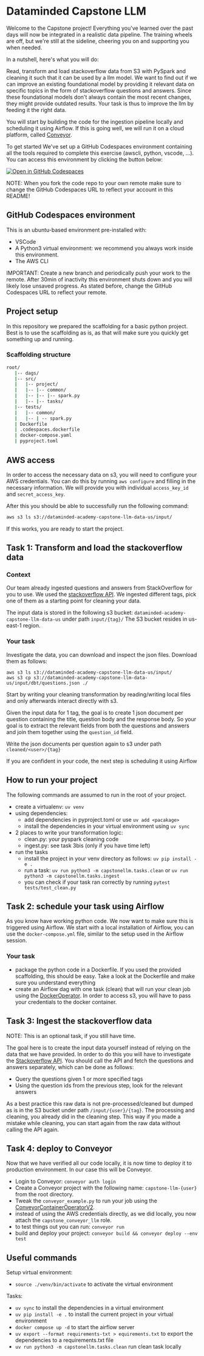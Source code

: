 # Dataminded Capstone LLM

Welcome to the Capstone project! Everything you've learned over the past days will now be integrated in a realistic data pipeline.
The training wheels are off, but we're still at the sideline, cheering you on and supporting you when needed.

In a nutshell, here's what you will do:

Read, transform and load stackoverflow data from S3 with PySpark and cleaning it such that it can be used by a llm model.
We want to find out if we can improve an existing foundational model by providing it relevant data on specific topics in the form of stackoverflow questions and answers.
Since these foundational models don't always contain the most recent changes, they might provide outdated results.
Your task is thus to improve the llm by feeding it the right data.

You will start by building the code for the ingestion pipeline locally and scheduling it using Airflow.
If this is going well, we will run it on a cloud platform, called [Conveyor](https://conveyordata.com/).

To get started We've set up a GitHub Codespaces environment containing all the tools required to complete this exercise (awscli, python, vscode, ...).
You can access this environment by clicking the button below:

[![Open in GitHub Codespaces](https://github.com/codespaces/badge.svg)](https://codespaces.new/datamindedacademy/capstone-llm)

NOTE: When you fork the code repo to your own remote make sure to change the GitHub Codespaces URL to reflect your account in this README!

## GitHub Codespaces environment

This is an ubuntu-based environment pre-installed with:

- VSCode
- A Python3 virtual environment: we recommend you always work inside this environment.
- The AWS CLI

IMPORTANT: Create a new branch and periodically push your work to the remote.
After 30min of inactivity this environment shuts down and you will likely lose unsaved progress.
As stated before, change the GitHub Codespaces URL to reflect your remote.

## Project setup

In this repository we prepared the scaffolding for a basic python project.
Best is to use the scaffolding as is, as that will make sure you quickly get something up and running.

### Scaffolding structure

```bash
root/
   |-- dags/
   |-- src/
   |   |-- project/
   |   |-- |-- common/
   |   |-- |-- |-- spark.py
   |   |-- |-- tasks/
   |-- tests/
   |   |-- common/
   |   |-- | -- spark.py
   | Dockerfile
   | .codespaces.dockerfile
   | docker-compose.yaml
   | pyproject.toml
```

## AWS access
In order to access the necessary data on s3, you will need to configure your AWS credentials.
You can do this by running `aws configure` and filling in the necessary information.
We will provide you with individual `access_key_id` and `secret_access_key`.

After this you should be able to successfully run the following command:
```bash
aws s3 ls s3://dataminded-academy-capstone-llm-data-us/input/
```

If this works, you are ready to start the project.

## Task 1: Transform and load the stackoverflow data

### Context

Our team already ingested questions and answers from StackOverflow for you to use.
We used the [stackoverflow API](https://api.stackexchange.com/docs).
We ingested different tags, pick one of them as a starting point for cleaning your data.

The input data is stored in the following s3 bucket: `dataminded-academy-capstone-llm-data-us` under path `input/{tag}/`
The S3 bucket resides in us-east-1 region.

### Your task

Investigate the data, you can download and inspect the json files. Download them as follows:

```
aws s3 ls s3://dataminded-academy-capstone-llm-data-us/input/
aws s3 cp s3://dataminded-academy-capstone-llm-data-us/input/dbt/questions.json ./
```

Start by writing your cleaning transformation by reading/writing local files and only afterwards interact directly with s3.

Given the input data for 1 tag, the goal is to create 1 json document per question containing the title, question body and the response body.
So your goal is to extract the relevant fields from both the questions and answers and join them together using the `question_id` field.

Write the json documents per question again to s3 under path `cleaned/<user>/{tag}`

If you are confident in your code, the next step is scheduling it using Airflow

## How to run your project

The following commands are assumed to run in the root of your project.

- create a virtualenv: `uv venv`
- using dependencies:
  - add dependencies in pyproject.toml or use `uv add <pacakage>`
  - install the dependencies in your virtual environment using `uv sync`
- 2 places to write your transformation logic:
  - clean.py: your pyspark cleaning code
  - ingest.py: see task 3bis (only if you have time left)
- run the tasks
  - install the project in your venv directory as follows: `uv pip install -e .`
  - run a task: `uv run python3 -m capstonellm.tasks.clean` or `uv run python3 -m capstonellm.tasks.ingest`
  - you can check if your task ran correctly by running `pytest tests/test_clean.py`


## Task 2: schedule your task using Airflow

As you know have working python code. We now want to make sure this is triggered using Airflow.
We start with a local installation of Airflow, you can use the `docker-compose.yml` file, similar to the setup used in the Airflow session.

### Your task

- package the python code in a Dockerfile. If you used the provided scaffolding, this should be easy. Take a look at the Dockerfile and make sure you understand everything
- create an Airflow dag with one task (clean) that will run your clean job using the [DockerOperator](https://airflow.apache.org/docs/apache-airflow/1.10.9/_api/airflow/operators/docker_operator/index.html).
  In order to access s3, you will have to pass your credentials to the docker container.

## Task 3: Ingest the stackoverflow data

NOTE: This is an optional task, if you still have time.

The goal here is to create the input data yourself instead of relying on the data that we have provided.
In order to do this you will have to investigate the [Stackoverflow API](https://api.stackexchange.com/docs).
You should call the API and fetch the questions and answers separately, which can be done as follows:

- Query the questions given 1 or more specified tags
- Using the question ids from the previous step, look for the relevant answers

As a best practice this raw data is not pre-processed/cleaned but dumped as is in the S3 bucket under path `/input/{user}/{tag}`.
The processing and cleaning, you already did in the cleaning step. This way if you made a mistake while cleaning, you can start again from the raw data without calling the API again.

## Task 4: deploy to Conveyor

Now that we have verified all our code locally, it is now time to deploy it to production environment.
In our case this will be Conveyor.

- Login to Conveyor: `conveyor auth login`
- Create a Conveyor project with the following name: `capstone-llm-{user}` from the root directory.
- Tweak the `conveyor_example.py` to run your job using the [ConveyorContainerOperatorV2](https://docs.conveyordata.com/technical-reference/airflow/operators/conveyor-container-operator-v2).
- instead of using the AWS credentials directly, as we did locally, you now attach the `capstone_conveyor_llm` role.
- to test things out you can run: `conveyor run`
- build and deploy your project: `conveyor build && conveyor deploy --env test`

## Useful commands

Setup virtual environment:

- `source ./venv/bin/activate` to activate the virtual environment

Tasks:

- `uv sync` to install the dependencies in a virtual environment
- `uv pip install -e .` to install the current project in your virtual environment
- `docker compose up -d` to start the airflow server
- `uv export --format requirements-txt > equirements.txt` to export the dependencies to a requirements.txt file
- `uv run python3 -m capstonellm.tasks.clean` run clean task locally